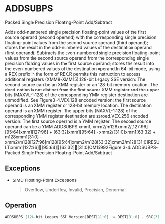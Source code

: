 # ADDSUBPS

Packed Single Precision Floating-Point Add/Subtract

Adds odd-numbered single precision floating-point values of the first source operand (second operand) with the corresponding single precision floating-point values from the second source operand (third operand); stores the result in the odd-numbered values of the destination operand (first operand).
Subtracts the even-numbered single precision floating-point values from the second source operand from the corresponding single precision floating values in the first source operand; stores the result into the even-numbered values of the destination operand.In 64-bit mode, using a REX prefix in the form of REX.R permits this instruction to access additional registers (XMM8-XMM15).128-bit Legacy SSE version: The second source can be an XMM register or an 128-bit memory location.
The desti-nation is not distinct from the first source XMM register and the upper bits (MAXVL-1:128) of the corresponding YMM register destination are unmodified.
See Figure3-4.VEX.128 encoded version: the first source operand is an XMM register or 128-bit memory location.
The destination operand is an XMM register.
The upper bits (MAXVL-1:128) of the corresponding YMM register destination are zeroed.VEX.256 encoded version: The first source operand is a YMM register.
The second source operand can be a YMM ADDSUBPS xmm1, xmm2/m128xmm2/[127:96][95:64]xmm1[127:96] + [63:32]xmm1[95:64] - xmm2/[31:0]xmm1[63:32] + m128xmm1[31:0] - xmm2/m128[127:96]m128[95:64]xmm2/m128[63:32]xmm2/m128[31:0]RESULT:xmm1[127:96][95:64][63:32][31:0]OM15992Figure 3-4.
 ADDSUBPS-Packed Single Precision Floating-Point Add/Subtract

## Exceptions

- SIMD Floating-Point Exceptions
  > Overflow, Underflow, Invalid, Precision, Denormal.

## Operation

```C
ADDSUBPS (128-bit Legacy SSE Version)DEST[31:0] := DEST[31:0] - SRC[31:0]DEST[63:32] := DEST[63:32] + SRC[63:32]DEST[95:64] := DEST[95:64] - SRC[95:64]DEST[127:96] := DEST[127:96] + SRC[127:96]DEST[MAXVL-1:128] (Unmodified)VADDSUBPS (VEX.128 Encoded Version)DEST[31:0] := SRC1[31:0] - SRC2[31:0]DEST[63:32] := SRC1[63:32] + SRC2[63:32]DEST[95:64] := SRC1[95:64] - SRC2[95:64]DEST[127:96] := SRC1[127:96] + SRC2[127:96]DEST[MAXVL-1:128] := 0VADDSUBPS (VEX.256 Encoded Version)DEST[31:0] := SRC1[31:0] - SRC2[31:0]DEST[63:32] := SRC1[63:32] + SRC2[63:32]DEST[95:64] := SRC1[95:64] - SRC2[95:64]DEST[127:96] := SRC1[127:96] + SRC2[127:96]DEST[159:128] := SRC1[159:128] - SRC2[159:128]DEST[191:160] := SRC1[191:160] + SRC2[191:160]DEST[223:192] := SRC1[223:192] - SRC2[223:192]DEST[255:224] := SRC1[255:224] + SRC2[255:224]Intel C/C++ Compiler Intrinsic EquivalentADDSUBPS __m128 _mm_addsub_ps(__m128 a, __m128 b)VADDSUBPS __m256 _mm256_addsub_ps (__m256 a, __m256 b)ExceptionsWhen the source operand is a memory operand, the oper
```
